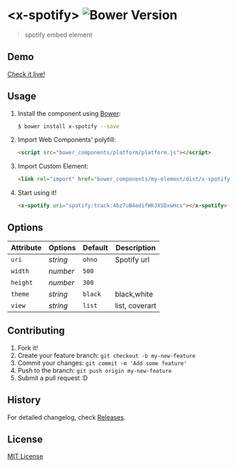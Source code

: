 # &lt;x-spotify&gt; ![Bower Version](https://badge.fury.io/bo/element-boilerplate.svg)

> spotify embed element

## Demo

[Check it live!](#)

## Usage

1. Install the component using [Bower](http://bower.io/):

    ```sh
    $ bower install x-spotify --save
    ```

2. Import Web Components' polyfill:

    ```html
    <script src="bower_components/platform/platform.js"></script>
    ```

3. Import Custom Element:

    ```html
    <link rel="import" href="bower_components/my-element/dist/x-spotify.html">
    ```

4. Start using it!

    ```html
    <x-spotify uri="spotify:track:4bz7uB4edifWKJXSDxwHcs"></x-spotify>
    ```

## Options

Attribute  | Options                   | Default             | Description
---        | ---                       | ---                 | ---
`uri`     | *string*                  | `ohno`             | Spotify url
`width`     | *number*                  | `500`             | 
`height`     | *number*                  | `300`             | 
`theme`     | *string*                  | `black`             | black,white
`view`     | *string*                  | `list`             | list, coverart


## Contributing

1. Fork it!
2. Create your feature branch: `git checkout -b my-new-feature`
3. Commit your changes: `git commit -m 'Add some feature'`
4. Push to the branch: `git push origin my-new-feature`
5. Submit a pull request :D

## History

For detailed changelog, check [Releases](https://github.com/webcomponents/element-boilerplate/releases).

## License

[MIT License](http://opensource.org/licenses/MIT)
